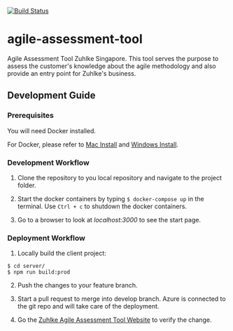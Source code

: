 [![Build Status](https://travis-ci.com/enpayne/agile-assessment-tool.svg?token=XM7zo21DjfuY5wpehaVz&branch=develop)](https://travis-ci.com/enpayne/agile-assessment-tool)

# agile-assessment-tool
Agile Assessment Tool Zuhlke Singapore. This tool serves the purpose to assess the customer's knowledge
about the agile methodology and also provide an entry point for Zuhlke's business.

## Development Guide

### Prerequisites
You will need Docker installed.

For Docker, please refer to [Mac Install](https://docs.docker.com/docker-for-mac/install/) and [Windows Install](https://docs.docker.com/docker-for-windows/install/). 


### Development Workflow

1. Clone the repository to you local repository and navigate to the project folder.

2. Start the docker containers by typing `$ docker-compose up`  in the terminal. Use `Ctrl + c` to shutdown the docker containers.

3. Go to a browser to look at *localhost:3000* to see the start page.

### Deployment Workflow

1. Locally build the client project: 
```
$ cd server/  
$ npm run build:prod
```  
2. Push the changes to your feature branch.

3. Start a pull request to merge into develop branch. Azure is connected to the git repo and will take care of the deployment.

4. Go the [Zuhlke Agile Assessment Tool Website](https://agileassessment-prod.azurewebsites.net) to verify the change.

